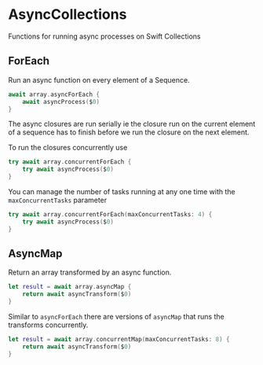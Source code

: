 # AsyncCollections

Functions for running async processes on Swift Collections

## ForEach

Run an async function on every element of a Sequence.
```swift
await array.asyncForEach {
    await asyncProcess($0)
}
```
The async closures are run serially ie the closure run on the current element of a sequence has to finish before we run the closure on the next element.

To run the closures concurrently use
```swift
try await array.concurrentForEach {
    try await asyncProcess($0)
}
```
You can manage the number of tasks running at any one time with the `maxConcurrentTasks` parameter
```swift
try await array.concurrentForEach(maxConcurrentTasks: 4) {
    try await asyncProcess($0)
}
```

## AsyncMap

Return an array transformed by an async function. 
```swift
let result = await array.asyncMap {
    return await asyncTransform($0)
}
```

Similar to `asyncForEach` there are versions of `asyncMap` that runs the transforms concurrently.

```swift
let result = await array.concurrentMap(maxConcurrentTasks: 8) {
    return await asyncTransform($0)
}
```


